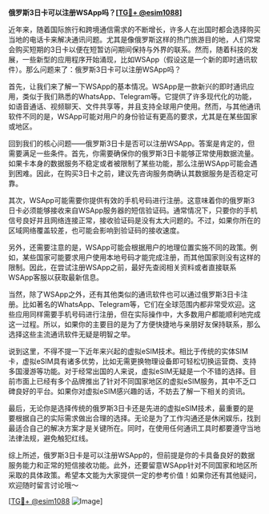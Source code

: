 **俄罗斯3日卡可以注册WSApp吗？[[TG💪+ @esim1088](https://t.me/s/esim1088)]**

近年来，随着国际旅行和跨境通信需求的不断增长，许多人在出国时都会选择购买当地的电话卡来解决通讯问题。尤其是像俄罗斯这样的热门旅游目的地，人们常常会购买短期的3日卡以便在短暂访问期间保持与外界的联系。然而，随着科技的发展，一些新型的应用程序开始涌现，比如WSApp（假设这是一个新的即时通讯软件）。那么问题来了：俄罗斯3日卡可以注册WSApp吗？

首先，让我们来了解一下WSApp的基本情况。WSApp是一款新兴的即时通讯应用，类似于我们熟悉的WhatsApp、Telegram等。它提供了许多现代化的功能，如语音通话、视频聊天、文件共享等，并且支持全球用户使用。然而，与其他通讯软件不同的是，WSApp可能对用户的身份验证有更高的要求，尤其是在某些国家或地区。

回到我们的核心问题——俄罗斯3日卡是否可以注册WSApp。答案是肯定的，但需要满足一些条件。首先，你需要确保你的俄罗斯3日卡能够正常使用数据流量。如果卡本身的数据服务不稳定或者被限制了某些功能，那么注册WSApp可能会遇到困难。因此，在购买3日卡之前，建议先咨询服务商确认其数据服务是否稳定可靠。

其次，WSApp可能需要你提供有效的手机号码进行注册。这意味着你的俄罗斯3日卡必须能够接收来自WSApp服务器的短信验证码。通常情况下，只要你的手机信号良好并且网络连接正常，接收验证码是没有太大问题的。不过，如果你所在的区域网络覆盖较差，也可能会影响到验证码的接收速度。

另外，还需要注意的是，WSApp可能会根据用户的地理位置实施不同的政策。例如，某些国家可能要求用户使用本地号码才能完成注册，而其他国家则没有这样的限制。因此，在尝试注册WSApp之前，最好先查阅相关资料或者直接联系WSApp客服以获取最新信息。

当然，除了WSApp之外，还有其他类似的通讯软件也可以通过俄罗斯3日卡注册。比如著名的WhatsApp、Telegram等，它们在全球范围内都非常受欢迎。这些应用同样需要手机号码进行注册，但在实际操作中，大多数用户都能顺利地完成这一过程。所以，如果你的主要目的是为了方便快捷地与亲朋好友保持联系，那么选择这些主流通讯软件无疑是明智之举。

说到这里，不得不提一下近年来兴起的虚拟eSIM技术。相比于传统的实体SIM卡，虚拟eSIM具有诸多优势，比如无需更换物理设备即可轻松切换运营商、支持多国漫游等功能。对于经常出国的人来说，虚拟eSIM无疑是一个不错的选择。目前市面上已经有多个品牌推出了针对不同国家地区的虚拟eSIM服务，其中不乏口碑良好的平台。如果你对虚拟eSIM感兴趣的话，不妨去了解一下相关的资讯。

最后，无论你是选择传统的俄罗斯3日卡还是先进的虚拟eSIM技术，最重要的是要根据自己的实际需求做出合理的选择。无论是为了工作沟通还是休闲娱乐，找到最适合自己的解决方案才是关键所在。同时，在使用任何通讯工具时都要遵守当地法律法规，避免触犯红线。

综上所述，俄罗斯3日卡是可以注册WSApp的，但前提是你的卡具备良好的数据服务能力和正常的短信接收功能。此外，还要留意WSApp针对不同国家和地区所采取的具体政策。希望本文能为大家提供一定的参考价值！如果你还有其他疑问，欢迎随时留言讨论哦～

[[TG💪+ @esim1088](https://t.me/s/esim1088) ![Image](https://i.postimg.cc/4NQfJmqS/Snipaste-2025-05-13-00-14-12.png)]